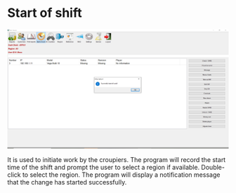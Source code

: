 # Start of shift

![fig.1](../../img/colibri/user_notification.png)

It is used to initiate work by the croupiers. The program will record the start time of the shift and prompt the user to select a region if available. Double-click to select the region. The program will display a notification message that the change has started successfully.